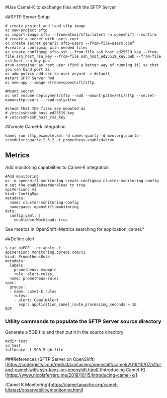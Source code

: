 #Use Camel-K to exchange files with the SFTP Server

##SFTP Server Setup
~~~
# create project and load sftp image
oc new-project sftp
oc import-image sftp --from=atmoz/sftp:latest -n openshift --confirm
# create a secret with users.conf 
oc create secret generic sftp-users --from-file=users.conf
#create a configmap with needed files
oc create configmap sftp-ssh --from-file ssh_host_ed25519_key --from-file ssh_host_rsa_key --from-file ssh_host_ed25519_key.pub --from-file ssh_host_rsa_key.pub
#run container as root user (find a better way of running it) so that you can bind port 22
oc adm policy add-scc-to-user anyuid -z default
#start SFTP Server Pod
oc new-app --image-stream=openshift/sftp

#Mount secret
oc set volume deployment/sftp --add --mount-path=/etc/sftp --secret-name=sftp-users --read-only=true

#check that the files are mounted as
# /etc/ssh/ssh_host_ed25519_key
# /etc/ssh/ssh_host_rsa_key
~~~

##create Camel-k integration
~~~
kamel run sftp_example.xml -d camel-quartz -d mvn:org.quartz-scheduler:quartz:2.3.2 -t prometheus.enabled=true

~~~
## Metrics
Add monitoring capabilities to Camel-K integration

~~~
#Add monitoring
oc -n openshift-monitoring create configmap cluster-monitoring-config
# set the enableUserWorkload to true
apiVersion: v1
kind: ConfigMap
metadata:
  name: cluster-monitoring-config
  namespace: openshift-monitoring
data:
  config.yaml: |
    enableUserWorkload: true
~~~
See metrics in OpenShift>Metrics searching for application_camel.*

##Define alert
~~~
$ cat <<EOF | oc apply -f -
apiVersion: monitoring.coreos.com/v1
kind: PrometheusRule
metadata:
  labels:
    prometheus: example
    role: alert-rules
  name: prometheus-rules
spec:
  groups:
  - name: camel-k.rules
    rules:
    - alert: CamelKAlert
      expr: application_camel_route_processing_seconds > 10
EOF
~~~
### Utility commands to populate the SFTP Server source directory
Generate a 5GB file and then put it in the source directory
~~~
mkdir test
cd test
fallocate -l 5GB 5-gb-file
~~~

###References
(SFTP Server on OpenShift)[https://codergists.com/redhat/containers/openshift/camel/2019/10/07/sftp-and-camel-with-ssh-keys-on-openshift.html]
(Introducing Camel-K)[https://www.nicolaferraro.me/2018/10/15/introducing-camel-k/]

(Camel K Monitoring)[https://camel.apache.org/camel-k/latest/observability/monitoring.html]

